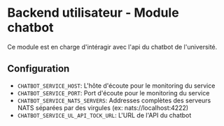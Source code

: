 # Backend utilisateur - Module chatbot

Ce module est en charge d'intéragir avec l'api du chatbot de l'université.

## Configuration
- `CHATBOT_SERVICE_HOST`: L'hôte d'écoute pour le monitoring du service
- `CHATBOT_SERVICE_PORT`: Port d'écoute pour le monitoring du service
- `CHATBOT_SERVICE_NATS_SERVERS`: Addresses complètes des serveurs NATS séparées par des virgules (ex: nats://localhost:4222)
- `CHATBOT_SERVICE_UL_API_TOCK_URL`: L'URL de l'API du chatbot

